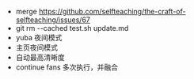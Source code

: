 - merge https://github.com/selfteaching/the-craft-of-selfteaching/issues/67
- git rm --cached test.sh update.md
- yuba 夜间模式
- 主页夜间模式
- 自动最高清晰度
- continue fans 多次执行，并融合